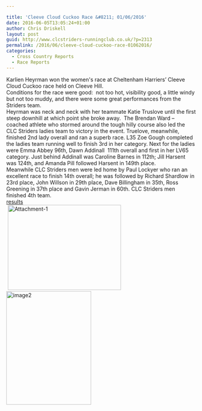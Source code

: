 ```yaml
---

title: 'Cleeve Cloud Cuckoo Race &#8211; 01/06/2016'
date: 2016-06-05T13:05:24+01:00
author: Chris Driskell
layout: post
guid: http://www.clcstriders-runningclub.co.uk/?p=2313
permalink: /2016/06/cleeve-cloud-cuckoo-race-01062016/
categories:
  - Cross Country Reports
  - Race Reports
---
```

<div>
  Karlien Heyrman won the women's race at Cheltenham Harriers’ Cleeve Cloud Cuckoo race held on Cleeve Hill.
</div>

<div>
  Conditions for the race were good:  not too hot, visibility good, a little windy but not too muddy, and there were some great performances from the Striders team.
</div>

<div>
  Heyrman was neck and neck with her teammate Katie Truslove until the first steep downhill at which point she broke away.  The Brendan Ward &#8211; coached athlete who stormed around the tough hilly course also led the CLC Striders ladies team to victory in the event. Truelove, meanwhile, finished 2nd lady overall and ran a superb race. L35 Zoe Gough completed the ladies team running well to finish 3rd in her category. Next for the ladies were Emma Abbey 96th, Dawn Addinall  111th overall and first in her LV65 category. Just behind Addinall was Caroline Barnes in 112th; Jill Harsent was 124th, and Amanda Pill followed Harsent in 149th place.
</div>

<div>
  Meanwhile CLC Striders men were led home by Paul Lockyer who ran an excellent race to finish 14th overall; he was followed by Richard Shardlow in 23rd place, John Willson in 29th place, Dave Billingham in 35th, Ross Greening in 37th place and Gavin Jerman in 60th. CLC Striders men finished 4th team.
</div>

<div>
</div>

<div>
  <a href="http://cheltenhamharriers.co.uk/public/inc/doc/cuckoo/results/cuckoo_2016_results.pdf">results</a>
</div>

<div>
</div>

<div>
   <a href="http://www.clcstriders-runningclub.co.uk/wplive/wp-content/uploads/2016/06/Attachment-1-e1464888459784.jpeg"><img class="alignnone size-medium wp-image-2302" src="http://www.clcstriders-runningclub.co.uk/wplive/wp-content/uploads/2016/06/Attachment-1-e1464888459784-300x225.jpeg" alt="Attachment-1" width="300" height="225" srcset="http://www.clcstriders-runningclub.co.uk/wplive/wp-content/uploads/2016/06/Attachment-1-e1464888459784-300x225.jpeg 300w, http://www.clcstriders-runningclub.co.uk/wplive/wp-content/uploads/2016/06/Attachment-1-e1464888459784.jpeg 640w" sizes="(max-width: 300px) 100vw, 300px" /></a>
</div>

<div>
</div>

<div>
</div>

<div>
  <a href="http://www.clcstriders-runningclub.co.uk/wplive/wp-content/uploads/2016/06/image2-e1465128477411.jpg"><img class="alignnone size-medium wp-image-2315" src="http://www.clcstriders-runningclub.co.uk/wplive/wp-content/uploads/2016/06/image2-e1465128477411-225x300.jpg" alt="image2" width="225" height="300" srcset="http://www.clcstriders-runningclub.co.uk/wplive/wp-content/uploads/2016/06/image2-e1465128477411-225x300.jpg 225w, http://www.clcstriders-runningclub.co.uk/wplive/wp-content/uploads/2016/06/image2-e1465128477411-768x1024.jpg 768w" sizes="(max-width: 225px) 100vw, 225px" /></a>
</div>
